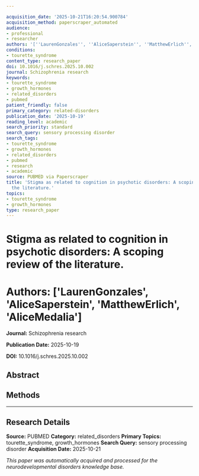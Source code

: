 ```yaml
---

acquisition_date: '2025-10-21T16:20:54.900784'
acquisition_method: paperscraper_automated
audience:
- professional
- researcher
authors: '[''LaurenGonzales'', ''AliceSaperstein'', ''MatthewErlich'', ''AliceMedalia'']'
conditions:
- tourette_syndrome
content_type: research_paper
doi: 10.1016/j.schres.2025.10.002
journal: Schizophrenia research
keywords:
- tourette_syndrome
- growth_hormones
- related_disorders
- pubmed
patient_friendly: false
primary_category: related-disorders
publication_date: '2025-10-19'
reading_level: academic
search_priority: standard
search_query: sensory processing disorder
search_tags:
- tourette_syndrome
- growth_hormones
- related_disorders
- pubmed
- research
- academic
source: PUBMED via Paperscraper
title: 'Stigma as related to cognition in psychotic disorders: A scoping review of
  the literature.'
topics:
- tourette_syndrome
- growth_hormones
type: research_paper
---
```




# Stigma as related to cognition in psychotic disorders: A scoping review of the literature.

# **Authors:** ['LaurenGonzales', 'AliceSaperstein', 'MatthewErlich', 'AliceMedalia']

**Journal:** Schizophrenia research

**Publication Date:** 2025-10-19

**DOI:** 10.1016/j.schres.2025.10.002

## Abstract

## Methods

---

## Research Details

**Source:** PUBMED
**Category:** related_disorders
**Primary Topics:** tourette_syndrome, growth_hormones
**Search Query:** sensory processing disorder
**Acquisition Date:** 2025-10-21

*This paper was automatically acquired and processed for the neurodevelopmental disorders knowledge base.*
